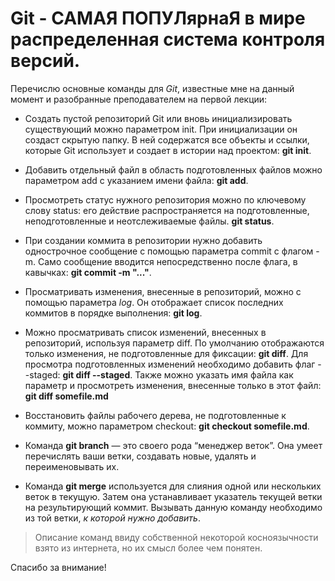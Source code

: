 # Git - САМАЯ ПОПУЛярнаЯ в мире распределенная система контроля версий.

Перечислю основные команды для *Git*, известные мне на данный момент и разобранные преподавателем на первой лекции:

* Создать пустой репозиторий Git или вновь инициализировать существующий можно параметром init. При инициализации он создаст скрытую папку. В ней содержатся все объекты и ссылки, которые Git использует и создает в истории над проектом: **git init**.

* Добавить отдельный файл в область подготовленных файлов можно параметром add с указанием имени файла: **git add**.

* Просмотреть статус нужного репозитория можно по ключевому слову status: его действие распространяется на подготовленные, неподготовленные и неотслеживаемые файлы. **git status**.

* При создании коммита в репозитории нужно добавить однострочное сообщение с помощью параметра commit с флагом -m. Само сообщение вводится непосредственно после флага, в кавычках: **git commit -m "..."**.

* Просматривать изменения, внесенные в репозиторий, можно с помощью параметра *log*. Он отображает список последних коммитов в порядке выполнения: **git log**.

* Можно просматривать список изменений, внесенных в репозиторий, используя параметр diff. По умолчанию отображаются только изменения, не подготовленные для фиксации: **git diff**. Для просмотра подготовленных изменений необходимо добавить флаг --staged: **git diff --staged**. Также можно указать имя файла как параметр и просмотреть изменения, внесенные только в этот файл: **git diff somefile.md**

* Восстановить файлы рабочего дерева, не подготовленные к коммиту, можно параметром checkout: **git checkout somefile.md**.

* Команда **git branch** — это своего рода “менеджер веток”. Она умеет перечислять ваши ветки, создавать новые, удалять и переименовывать их.

* Команда **git merge** используется для слияния одной или нескольких веток в текущую. Затем она устанавливает указатель текущей ветки на результирующий коммит. Вызывать данную команду необходимо из той ветки, *к которой нужно добавить*.

>Описание команд ввиду собственной некоторой косноязычности взято из интернета, но их смысл более чем понятен.

Спасибо за внимание!